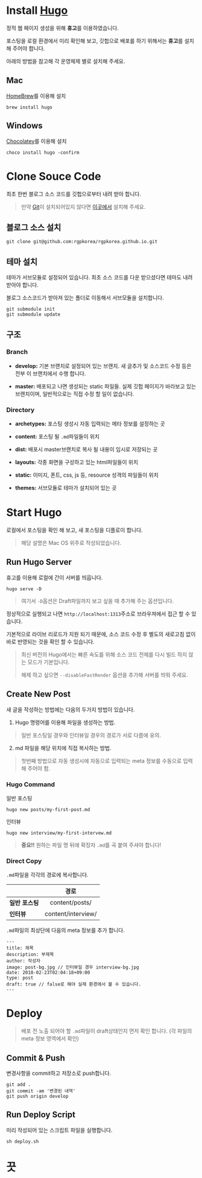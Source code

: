 # Install [Hugo](https://gohugo.io/)

정적 웹 페이지 생성을 위해 **휴고**를 이용하였습니다.

포스팅을 로컬 환경에서 미리 확인해 보고, 깃헙으로 배포를 하기 위해서는 **휴고**를 설치 해 주어야 합니다.

아래의 방법을 참고해 각 운영체제 별로 설치해 주세요.

## Mac

[HomeBrew](https://brew.sh)를 이용해 설치
```
brew install hugo
```

## Windows

[Chocolatey](https://chocolatey.org/)를 이용해 설치
```
choco install hugo -confirm
```

# Clone Souce Code

최초 한번 블로그 소스 코드를 깃헙으로부터 내려 받아 합니다.

> 만약 [Git](https://git-scm.com)이 설치되어있지 않다면 [이곳에서](https://git-scm.com/downloads) 설치해 주세요.

## 블로그 소스 설치

```
git clone git@github.com:rgpkorea/rgpkorea.github.io.git
```

## 테마 설치

테마가 서브모듈로 설정되어 있습니다. 최초 소스 코드를 다운 받으셨다면 테마도 내려 받아야 합니다.

블로그 소스코드가 받아져 있는 폴더로 이동해서 서브모듈을 설치합니다.

```
git submodule init
git submodule update
```

## 구조

### Branch

* **develop:** 기본 브랜치로 설정되어 있는 브랜치. 새 글추가 및 소스코드 수정 등은 전부 이 브랜치에서 수행 합니다.

* **master:** 배포되고 나면 생성되는 static 파일들. 실제 깃헙 페이지가 바라보고 있는 브랜치이며, 일반적으로는 직접 수정 할 일이 없습니다.

### Directory

* **archetypes:** 포스팅 생성시 자동 입력되는 메타 정보를 설정하는 곳

* **content:** 포스팅 될 `.md`파일들이 위치

* **dist:** 배포시 master브랜치로 복사 될 내용이 임시로 저장되는 곳

* **layouts:** 각종 화면을 구성하고 있는 html파일들이 위치

* **static:** 이미지, 폰트, css, js 등, resource 성격의 파일들이 위치

* **themes:** 서브모듈로 테마가 설치되어 있는 곳

# Start Hugo

로컬에서 포스팅을 확인 해 보고, 새 포스팅을 디플로이 합니다.

> 해당 설명은 Mac OS 위주로 작성되었습니다.

## Run Hugo Server

휴고를 이용해 로컬에 간이 서버를 띄웁니다.

```
hugo serve -D
```
> 여기서 `-D`옵션은 Draft파일까지 보고 싶을 때 추가해 주는 옵션입니다.

정상적으로 실행되고 나면 `http://localhost:1313`주소로 브라우져에서 접근 할 수 있습니다.

기본적으로 라이브 리로드가 지원 되기 때문에, 소스 코드 수정 후 별도의 새로고침 없이 바로 반영되는 것을 확인 할 수 있습니다.

> 최신 버전의 Hugo에서는 빠른 속도를 위해 소스 코드 전체를 다시 빌드 하지 않는 모드가 기본입니다. 
>
> 해제 하고 싶으면 `--disableFastRender` 옵션을 추가해 서버를 띄워 주세요.

## Create New Post

새 글을 작성하는 방법에는 다음의 두가지 방법이 있습니다.

1. Hugo 명령어를 이용해 파일을 생성하는 방법.
  > 일반 포스팅일 경우와 인터뷰일 경우의 경로가 서로 다름에 유의.
2. md 파일을 해당 위치에 직접 복사하는 방법.
  > 첫번째 방법으로 자동 생성시에 자동으로 입력되는 meta 정보를 수동으로 입력해 주어야 함.

### Hugo Command

일반 포스팅
```
hugo new posts/my-first-post.md
```
인터뷰
```
hugo new interview/my-first-intervew.md
```

> **중요!!** 원하는 파일 명 뒤에 확장자 `.md`를 곡 붙여 주셔야 합니다!

### Direct Copy

`.md`파일을 각각의 경로에 복사합니다.

| | 경로 |
| - | :-: |
| **일반 포스팅** | content/posts/ |
| **인터뷰** | content/interview/ |

`.md`파일의 최상단에 다음의 meta 정보를 추가 합니다.

```
---
title: 제목
description: 부제목
author: 작성자
image: post-bg.jpg // 인터뷰일 경우 interview-bg.jpg
date: 2018-02-23T02:04:18+09:00
type: post
draft: true // false로 해야 실제 환경에서 볼 수 있습니다.
---
```

# Deploy

> 배포 전 노출 되어야 할 `.md`파일이 draft상태인지 먼저 확인 합니다. (각 파일의 meta 정보 영역에서 확인)

## Commit & Push

변경사항을 commit하고 저장소로 push합니다.
```
git add .
git commit -am '변경된 내역'
git push origin develop
```

## Run Deploy Script

미리 작성되어 있는 스크립트 파일을 실행합니다.
```
sh deploy.sh
```

# 끗
